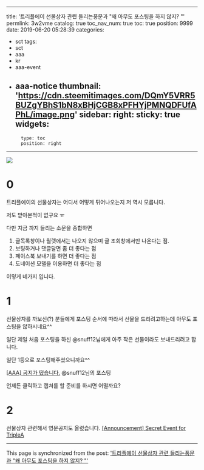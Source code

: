 
---
title: '트리플에이 선물상자 관련 들리는풍문과 "왜 아무도 포스팅을 하지 않지? "'
permlink: 3w2vme
catalog: true
toc_nav_num: true
toc: true
position: 9999
date: 2019-06-20 05:28:39
categories:
- sct
tags:
- sct
- aaa
- kr
- aaa-event
- aaa-notice
thumbnail: 'https://cdn.steemitimages.com/DQmY5VRR5BUZgYBhS1bN8xBHjCGB8xPFHYjPMNQDFUfAPhL/image.png'
sidebar:
    right:
        sticky: true
widgets:
    -
        type: toc
        position: right
---


![](https://cdn.steemitimages.com/DQmY5VRR5BUZgYBhS1bN8xBHjCGB8xPFHYjPMNQDFUfAPhL/image.png)

# 0
트리플에이의 선물상자는 어디서 어떻게 튀어나오는지 저 역시 모릅니다.

저도 받아본적이 없구요 ㅠ

다만 지금 까지 들리는 소문을 종합하면

1) 글목록창이나 월렛에서는 나오지 않으며 글 조회창에서만 나온다는 점.
2) 보팅하거나 댓글달면 좀 더 좋다는 점
3) 페이스북 보내기를 하면 더 좋다는 점
4) 도네이션 모델을 이용하면 더 좋다는 점 

이렇게 네가지 입니다.

# 1

선물상자를 까보신(?) 분들에게 포스팅 순서에 따라서 선물을 드리려고하는데 아무도 포스팅을 않하시네요^^

일단 제일 처음 포스팅을 하신 @snuff12님에게 아주 작은 선물이라도 보내드리려고 합니다.

일단 1등으로 포스팅해주셨으니까요^^

[[AAA] 공지가 떴습니다.](https://www.triplea.reviews/aaa/@snuff12/4gpdmn-aaa) @snuff12님의 포스팅

언제든 클릭하고 캡쳐를 할 준비를 하시면 어떨까요?



# 2
선물상자 관련해서 영문공지도 올렸습니다.
[[Announcement] Secret Event for TripleA](https://www.triplea.reviews/aaa/@jayplay.aaa/announcement-secret-event-for-triplea)

- - -

This page is synchronized from the post: ['트리플에이 선물상자 관련 들리는풍문과 "왜 아무도 포스팅을 하지 않지? "'](https://steemit.com/@virus707/3w2vme)
